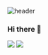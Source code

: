 <!--
### Hi there 👋
-->

![header](https://capsule-render.vercel.app/api?type=venom&color=0:8af024,100:0d8f09&fontColor=000000&height=200&section=header&text=Heejin's%20Space&fontSize=80&stroke=8af024)

### Hi there 👋

<a href="#none" target="_blank"><img src="https://img.shields.io/badge/python-000000?style=square&logo=python&logoColor=3776AB"/></a>
<a href="#none" target="_blank"><img src="https://img.shields.io/badge/pytorch-000000?style=square&logo=pytorch&logoColor=EE4C2C"/></a>

<!--
**juliet13579/juliet13579** is a ✨ _special_ ✨ repository because its `README.md` (this file) appears on your GitHub profile.

Here are some ideas to get you started:

- 🔭 I’m currently working on ...
- 🌱 I’m currently learning ...
- 👯 I’m looking to collaborate on ...
- 🤔 I’m looking for help with ...
- 💬 Ask me about ...
- 📫 How to reach me: ...
- 😄 Pronouns: ...
- ⚡ Fun fact: ...
-->
